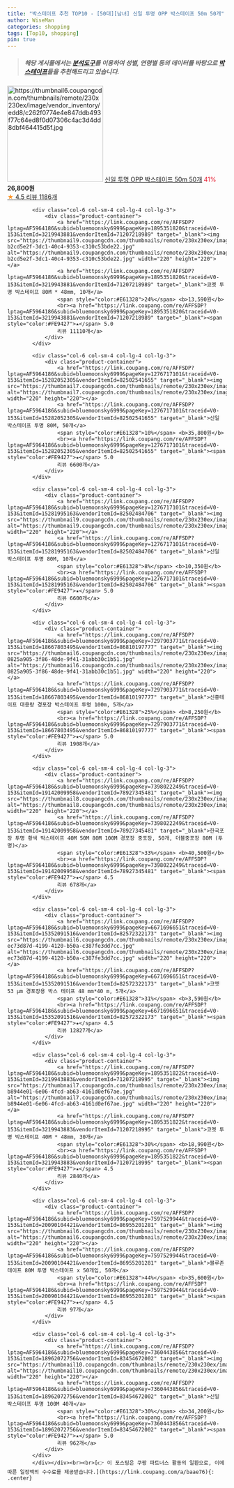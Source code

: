 ```yaml
---
title: "박스테이프 추천 TOP10 - [50대][남녀] 신일 투명 OPP 박스테이프 50m 50개"
author: WiseMan
categories: shopping
tags: [Top10, shopping]
pin: true
---
```


> ##### 해당 게시물에서는 [**분석도구**](https://itemscout.io/)를 이용하여 **성별**, **연령별** 등의 데이터를 바탕으로 [**박스테이프**](https://link.coupang.com/a/baae76)들을 추천해드리고 있습니다.
<div class="container"><div class="row">
            <div class="col-6 col-sm-4 col-lg-4 col-lg-3">
                <div class="product-container">
                    <a href="https://link.coupang.com/re/AFFSDP?lptag=AF5964186&subid=bluemoonsky6999&pageKey=1969849775&traceid=V0-153&itemId=2295417075&vendorItemId=87549289385" target="_blank"><img src="https://thumbnail6.coupangcdn.com/thumbnails/remote/230x230ex/image/vendor_inventory/edd8/c262f0774e4e847ddb493f77c64ed8f0d07306c4ac3d4dd8dbf464415d5f.jpg" alt="https://thumbnail6.coupangcdn.com/thumbnails/remote/230x230ex/image/vendor_inventory/edd8/c262f0774e4e847ddb493f77c64ed8f0d07306c4ac3d4dd8dbf464415d5f.jpg" width="220" height="220"></a>
                    <a href="https://link.coupang.com/re/AFFSDP?lptag=AF5964186&subid=bluemoonsky6999&pageKey=1969849775&traceid=V0-153&itemId=2295417075&vendorItemId=87549289385" target="_blank">신일 투명 OPP 박스테이프 50m 50개</a>
                    <span style="color:#E61328">41%</span> <b>26,800원</b>
                    <br><a href="https://link.coupang.com/re/AFFSDP?lptag=AF5964186&subid=bluemoonsky6999&pageKey=1969849775&traceid=V0-153&itemId=2295417075&vendorItemId=87549289385" target="_blank"><span style="color:#FE9427">★</span> 4.5
                    리뷰 1186개</a>
                </div>
            </div>
            
            <div class="col-6 col-sm-4 col-lg-4 col-lg-3">
                <div class="product-container">
                    <a href="https://link.coupang.com/re/AFFSDP?lptag=AF5964186&subid=bluemoonsky6999&pageKey=1895351820&traceid=V0-153&itemId=3219943881&vendorItemId=71207218989" target="_blank"><img src="https://thumbnail9.coupangcdn.com/thumbnails/remote/230x230ex/image/retail/images/4479634172133891-b2cd5e2f-3dc1-40c4-9353-c310c53bde22.jpg" alt="https://thumbnail9.coupangcdn.com/thumbnails/remote/230x230ex/image/retail/images/4479634172133891-b2cd5e2f-3dc1-40c4-9353-c310c53bde22.jpg" width="220" height="220"></a>
                    <a href="https://link.coupang.com/re/AFFSDP?lptag=AF5964186&subid=bluemoonsky6999&pageKey=1895351820&traceid=V0-153&itemId=3219943881&vendorItemId=71207218989" target="_blank">코멧 투명 박스테이프 80M * 48mm, 10개</a>
                    <span style="color:#E61328">24%</span> <b>13,590원</b>
                    <br><a href="https://link.coupang.com/re/AFFSDP?lptag=AF5964186&subid=bluemoonsky6999&pageKey=1895351820&traceid=V0-153&itemId=3219943881&vendorItemId=71207218989" target="_blank"><span style="color:#FE9427">★</span> 5.0
                    리뷰 11110개</a>
                </div>
            </div>
            
            <div class="col-6 col-sm-4 col-lg-4 col-lg-3">
                <div class="product-container">
                    <a href="https://link.coupang.com/re/AFFSDP?lptag=AF5964186&subid=bluemoonsky6999&pageKey=1276717101&traceid=V0-153&itemId=15282052305&vendorItemId=82502541655" target="_blank"><img src="https://thumbnail7.coupangcdn.com/thumbnails/remote/230x230ex/image/vendor_inventory/35ba/44b5928630e3a10e7a6373c51e1e667844633ac612e931a7fbdd743e511a.jpg" alt="https://thumbnail7.coupangcdn.com/thumbnails/remote/230x230ex/image/vendor_inventory/35ba/44b5928630e3a10e7a6373c51e1e667844633ac612e931a7fbdd743e511a.jpg" width="220" height="220"></a>
                    <a href="https://link.coupang.com/re/AFFSDP?lptag=AF5964186&subid=bluemoonsky6999&pageKey=1276717101&traceid=V0-153&itemId=15282052305&vendorItemId=82502541655" target="_blank">신일 박스테이프 투명 80M, 50개</a>
                    <span style="color:#E61328">10%</span> <b>35,800원</b>
                    <br><a href="https://link.coupang.com/re/AFFSDP?lptag=AF5964186&subid=bluemoonsky6999&pageKey=1276717101&traceid=V0-153&itemId=15282052305&vendorItemId=82502541655" target="_blank"><span style="color:#FE9427">★</span> 5.0
                    리뷰 6600개</a>
                </div>
            </div>
            
            <div class="col-6 col-sm-4 col-lg-4 col-lg-3">
                <div class="product-container">
                    <a href="https://link.coupang.com/re/AFFSDP?lptag=AF5964186&subid=bluemoonsky6999&pageKey=1276717101&traceid=V0-153&itemId=15281995163&vendorItemId=82502484706" target="_blank"><img src="https://thumbnail9.coupangcdn.com/thumbnails/remote/230x230ex/image/vendor_inventory/269f/b9f33bf81e55ea4e4c5bf70de3000e4e62684bb0ac25f460ba87fb45e525.jpg" alt="https://thumbnail9.coupangcdn.com/thumbnails/remote/230x230ex/image/vendor_inventory/269f/b9f33bf81e55ea4e4c5bf70de3000e4e62684bb0ac25f460ba87fb45e525.jpg" width="220" height="220"></a>
                    <a href="https://link.coupang.com/re/AFFSDP?lptag=AF5964186&subid=bluemoonsky6999&pageKey=1276717101&traceid=V0-153&itemId=15281995163&vendorItemId=82502484706" target="_blank">신일 박스테이프 투명 80M, 10개</a>
                    <span style="color:#E61328">8%</span> <b>10,350원</b>
                    <br><a href="https://link.coupang.com/re/AFFSDP?lptag=AF5964186&subid=bluemoonsky6999&pageKey=1276717101&traceid=V0-153&itemId=15281995163&vendorItemId=82502484706" target="_blank"><span style="color:#FE9427">★</span> 5.0
                    리뷰 6600개</a>
                </div>
            </div>
            
            <div class="col-6 col-sm-4 col-lg-4 col-lg-3">
                <div class="product-container">
                    <a href="https://link.coupang.com/re/AFFSDP?lptag=AF5964186&subid=bluemoonsky6999&pageKey=7297903771&traceid=V0-153&itemId=18667803495&vendorItemId=86810197777" target="_blank"><img src="https://thumbnail6.coupangcdn.com/thumbnails/remote/230x230ex/image/retail/images/788969525119604-0825a905-3f86-48de-9f41-31abb30c1b51.jpg" alt="https://thumbnail6.coupangcdn.com/thumbnails/remote/230x230ex/image/retail/images/788969525119604-0825a905-3f86-48de-9f41-31abb30c1b51.jpg" width="220" height="220"></a>
                    <a href="https://link.coupang.com/re/AFFSDP?lptag=AF5964186&subid=bluemoonsky6999&pageKey=7297903771&traceid=V0-153&itemId=18667803495&vendorItemId=86810197777" target="_blank">신흥테이프 대용량 경포장 박스테이프 투명 100m, 5개</a>
                    <span style="color:#E61328">25%</span> <b>8,250원</b>
                    <br><a href="https://link.coupang.com/re/AFFSDP?lptag=AF5964186&subid=bluemoonsky6999&pageKey=7297903771&traceid=V0-153&itemId=18667803495&vendorItemId=86810197777" target="_blank"><span style="color:#FE9427">★</span> 5.0
                    리뷰 1908개</a>
                </div>
            </div>
            
            <div class="col-6 col-sm-4 col-lg-4 col-lg-3">
                <div class="product-container">
                    <a href="https://link.coupang.com/re/AFFSDP?lptag=AF5964186&subid=bluemoonsky6999&pageKey=7398022249&traceid=V0-153&itemId=19142009958&vendorItemId=78927345481" target="_blank"><img src="https://thumbnail8.coupangcdn.com/thumbnails/remote/230x230ex/image/vendor_inventory/fd93/225e4b5a962b55ad20cf18d2452d0373d08778b33424385378d0251d0abb.jpg" alt="https://thumbnail8.coupangcdn.com/thumbnails/remote/230x230ex/image/vendor_inventory/fd93/225e4b5a962b55ad20cf18d2452d0373d08778b33424385378d0251d0abb.jpg" width="220" height="220"></a>
                    <a href="https://link.coupang.com/re/AFFSDP?lptag=AF5964186&subid=bluemoonsky6999&pageKey=7398022249&traceid=V0-153&itemId=19142009958&vendorItemId=78927345481" target="_blank">한국포장 투명 황색 박스테이프 40M 50M 80M 100M 경포장 중포장, 50개, 더블중포장 80M (투명)</a>
                    <span style="color:#E61328">33%</span> <b>40,500원</b>
                    <br><a href="https://link.coupang.com/re/AFFSDP?lptag=AF5964186&subid=bluemoonsky6999&pageKey=7398022249&traceid=V0-153&itemId=19142009958&vendorItemId=78927345481" target="_blank"><span style="color:#FE9427">★</span> 4.5
                    리뷰 678개</a>
                </div>
            </div>
            
            <div class="col-6 col-sm-4 col-lg-4 col-lg-3">
                <div class="product-container">
                    <a href="https://link.coupang.com/re/AFFSDP?lptag=AF5964186&subid=bluemoonsky6999&pageKey=6671696651&traceid=V0-153&itemId=15352091516&vendorItemId=82572322173" target="_blank"><img src="https://thumbnail6.coupangcdn.com/thumbnails/remote/230x230ex/image/retail/images/3729119538585946-ec73d87d-4199-4120-b50a-c387fe3dd7cc.jpg" alt="https://thumbnail6.coupangcdn.com/thumbnails/remote/230x230ex/image/retail/images/3729119538585946-ec73d87d-4199-4120-b50a-c387fe3dd7cc.jpg" width="220" height="220"></a>
                    <a href="https://link.coupang.com/re/AFFSDP?lptag=AF5964186&subid=bluemoonsky6999&pageKey=6671696651&traceid=V0-153&itemId=15352091516&vendorItemId=82572322173" target="_blank">코멧 53 μm 경포장용 박스 테이프 48 mm*40 m, 5개</a>
                    <span style="color:#E61328">31%</span> <b>3,590원</b>
                    <br><a href="https://link.coupang.com/re/AFFSDP?lptag=AF5964186&subid=bluemoonsky6999&pageKey=6671696651&traceid=V0-153&itemId=15352091516&vendorItemId=82572322173" target="_blank"><span style="color:#FE9427">★</span> 4.5
                    리뷰 12827개</a>
                </div>
            </div>
            
            <div class="col-6 col-sm-4 col-lg-4 col-lg-3">
                <div class="product-container">
                    <a href="https://link.coupang.com/re/AFFSDP?lptag=AF5964186&subid=bluemoonsky6999&pageKey=1895351822&traceid=V0-153&itemId=3219943883&vendorItemId=71207218995" target="_blank"><img src="https://thumbnail7.coupangcdn.com/thumbnails/remote/230x230ex/image/retail/images/3741359476440641-b8944e01-6e06-4fcd-ab63-4161d0ef67ae.jpg" alt="https://thumbnail7.coupangcdn.com/thumbnails/remote/230x230ex/image/retail/images/3741359476440641-b8944e01-6e06-4fcd-ab63-4161d0ef67ae.jpg" width="220" height="220"></a>
                    <a href="https://link.coupang.com/re/AFFSDP?lptag=AF5964186&subid=bluemoonsky6999&pageKey=1895351822&traceid=V0-153&itemId=3219943883&vendorItemId=71207218995" target="_blank">코멧 투명 박스테이프 40M * 48mm, 30개</a>
                    <span style="color:#E61328">30%</span> <b>18,990원</b>
                    <br><a href="https://link.coupang.com/re/AFFSDP?lptag=AF5964186&subid=bluemoonsky6999&pageKey=1895351822&traceid=V0-153&itemId=3219943883&vendorItemId=71207218995" target="_blank"><span style="color:#FE9427">★</span> 4.5
                    리뷰 2840개</a>
                </div>
            </div>
            
            <div class="col-6 col-sm-4 col-lg-4 col-lg-3">
                <div class="product-container">
                    <a href="https://link.coupang.com/re/AFFSDP?lptag=AF5964186&subid=bluemoonsky6999&pageKey=7597529944&traceid=V0-153&itemId=20090104421&vendorItemId=86955201281" target="_blank"><img src="https://thumbnail6.coupangcdn.com/thumbnails/remote/230x230ex/image/vendor_inventory/2629/645fbddb1f725be28ea8d5562bb0d58a93d473368b4c09743f0f07410b5b.jpg" alt="https://thumbnail6.coupangcdn.com/thumbnails/remote/230x230ex/image/vendor_inventory/2629/645fbddb1f725be28ea8d5562bb0d58a93d473368b4c09743f0f07410b5b.jpg" width="220" height="220"></a>
                    <a href="https://link.coupang.com/re/AFFSDP?lptag=AF5964186&subid=bluemoonsky6999&pageKey=7597529944&traceid=V0-153&itemId=20090104421&vendorItemId=86955201281" target="_blank">블루존테이프 80M 투명 박스테이프 x 50개입, 50개</a>
                    <span style="color:#E61328">44%</span> <b>35,600원</b>
                    <br><a href="https://link.coupang.com/re/AFFSDP?lptag=AF5964186&subid=bluemoonsky6999&pageKey=7597529944&traceid=V0-153&itemId=20090104421&vendorItemId=86955201281" target="_blank"><span style="color:#FE9427">★</span> 4.5
                    리뷰 97개</a>
                </div>
            </div>
            
            <div class="col-6 col-sm-4 col-lg-4 col-lg-3">
                <div class="product-container">
                    <a href="https://link.coupang.com/re/AFFSDP?lptag=AF5964186&subid=bluemoonsky6999&pageKey=7360443856&traceid=V0-153&itemId=18962072756&vendorItemId=83454672002" target="_blank"><img src="https://thumbnail10.coupangcdn.com/thumbnails/remote/230x230ex/image/vendor_inventory/820d/3f1a804c84f62a033822af92c6d2692fbefa71f177c2ba68c8929005b208.jpg" alt="https://thumbnail10.coupangcdn.com/thumbnails/remote/230x230ex/image/vendor_inventory/820d/3f1a804c84f62a033822af92c6d2692fbefa71f177c2ba68c8929005b208.jpg" width="220" height="220"></a>
                    <a href="https://link.coupang.com/re/AFFSDP?lptag=AF5964186&subid=bluemoonsky6999&pageKey=7360443856&traceid=V0-153&itemId=18962072756&vendorItemId=83454672002" target="_blank">신일 박스테이프 투명 100M 40개</a>
                    <span style="color:#E61328">30%</span> <b>34,200원</b>
                    <br><a href="https://link.coupang.com/re/AFFSDP?lptag=AF5964186&subid=bluemoonsky6999&pageKey=7360443856&traceid=V0-153&itemId=18962072756&vendorItemId=83454672002" target="_blank"><span style="color:#FE9427">★</span> 5.0
                    리뷰 962개</a>
                </div>
            </div>
            </div></div><br><br>[👉 이 포스팅은 쿠팡 파트너스 활동의 일환으로, 이에 따른 일정액의 수수료를 제공받습니다.](https://link.coupang.com/a/baae76){: .center}